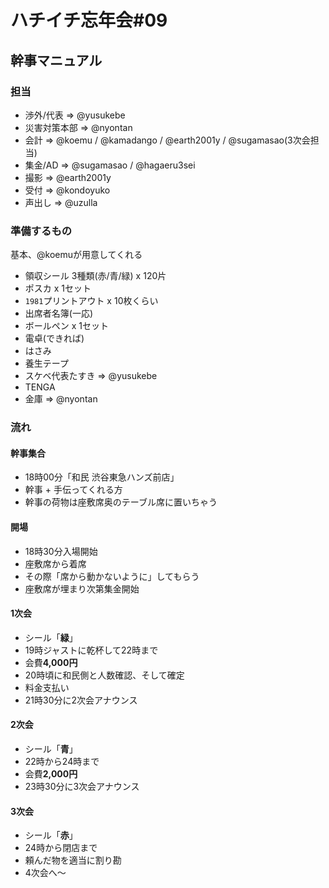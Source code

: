# ハチイチ忘年会#09

## 幹事マニュアル

### 担当

* 渉外/代表 => @yusukebe
* 災害対策本部 => @nyontan
* 会計 => @koemu / @kamadango / @earth2001y / @sugamasao(3次会担当)
* 集金/AD => @sugamasao / @hagaeru3sei
* 撮影 => @earth2001y
* 受付 => @kondoyuko
* 声出し => @uzulla

### 準備するもの

基本、@koemuが用意してくれる

* 領収シール 3種類(赤/青/緑) x 120片
* ポスカ x 1セット
* `1981`プリントアウト x 10枚くらい
* 出席者名簿(一応)
* ボールペン x 1セット
* 電卓(できれば)
* はさみ
* 養生テープ
* スケベ代表たすき => @yusukebe
* TENGA
* 金庫 => @nyontan

### 流れ

#### 幹事集合

* 18時00分「和民 渋谷東急ハンズ前店」
* 幹事 + 手伝ってくれる方
* 幹事の荷物は座敷席奥のテーブル席に置いちゃう

#### 開場

* 18時30分入場開始
* 座敷席から着席
* その際「席から動かないように」してもらう
* 座敷席が埋まり次第集金開始

#### 1次会

* シール「**緑**」
* 19時ジャストに乾杯して22時まで
* 会費**4,000円**
* 20時頃に和民側と人数確認、そして確定
* 料金支払い
* 21時30分に2次会アナウンス

#### 2次会

* シール「**青**」
* 22時から24時まで
* 会費**2,000円**
* 23時30分に3次会アナウンス

#### 3次会

* シール「**赤**」
* 24時から閉店まで
* 頼んだ物を適当に割り勘
* 4次会へ〜
